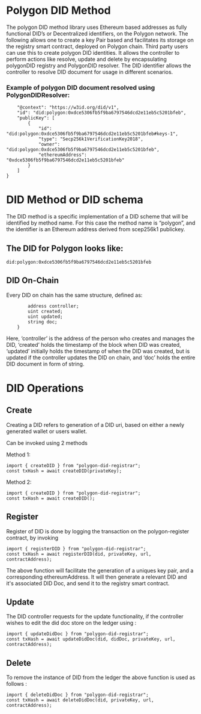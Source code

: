 # Polygon DID Method

The polygon DID method library uses Ethereum based addresses as fully functional DID’s or Decentralized identifiers, on the Polygon network. The following allows one to create a key Pair based and facilitates its storage on the registry smart contract, deployed on Polygon chain.
Third party users can use this to create polygon DID identities. It allows the controller to perform actions like resolve, update and delete by encapsulating polygonDID registry and PolygonDID resolver.
The DID identifier allows the controller to resolve DID document for usage in different scenarios.
 
### Example of polygon DID document resolved using PolygonDIDResolver:

```{
    "@context": "https://w3id.org/did/v1",
    "id": "did:polygon:0xdce5306fb5f9ba6797546dcd2e11eb5c5201bfeb",
    "publicKey": [
        {
            "id": "did:polygon:0xdce5306fb5f9ba6797546dcd2e11eb5c5201bfeb#keys-1",
            "type": "Secp256k1VerificationKey2018",
            "owner": "did:polygon:0xdce5306fb5f9ba6797546dcd2e11eb5c5201bfeb",
            "ethereumAddress": "0xdce5306fb5f9ba6797546dcd2e11eb5c5201bfeb"
        }
    ]
}
```

# DID Method or DID schema

The DID method is a specific implementation of a DID scheme that will be identified by method name. For this case the method name is “polygon”, and the identifier is an Ethereum address derived from scep256k1 publickey.

## The DID for Polygon looks like:

```
did:polygon:0xdce5306fb5f9ba6797546dcd2e11eb5c5201bfeb
```
## DID On-Chain

Every DID on chain has the same structure, defined as:

```struct PolyDID{
        address controller;
        uint created;
        uint updated;
        string doc;
    }
```
Here, ‘controller’ is the address of the person who creates and manages the DID, ‘created’ holds the timestamp of the block when DID was created, ‘updated’ initially holds the timestamp of when the DID was created, but is updated if the controller updates the DID on chain, and ‘doc’ holds the entire DID document in form of string.

# DID Operations

## Create

Creating a DID refers to generation of a DID uri, based on either a newly generated wallet or users wallet.

Can be invoked using 2 methods

Method 1:

```
import { createDID } from "polygon-did-registrar";
const txHash = await createDID(privateKey);
```

Method 2:

```
import { createDID } from "polygon-did-registrar";
const txHash = await createDID();
```

## Register

Register of DID is done by logging the transaction on the polygon-register contract, by invoking

```
import { registerDID } from "polygon-did-registrar";
const txHash = await registerDID(did, privateKey, url, contractAddress);
```

The above function will facilitate the generation of a uniques key pair, and a corresponding ethereumAddress. 
It will then generate a relevant DID and it's associated DID Doc, and send it to the registry smart contract. 
 


## Update

The DID controller requests for the update functionality, if the controller wishes to edit the did doc store on the ledger using :

```
import { updateDidDoc } from "polygon-did-registrar";
const txHash = await updateDidDoc(did, didDoc, privateKey, url, contractAddress);
```

## Delete

To remove the instance of DID from the ledger the above function is used as follows :

```
import { deleteDidDoc } from "polygon-did-registrar";
const txHash = await deleteDidDoc(did, privateKey, url, contractAddress);
```


